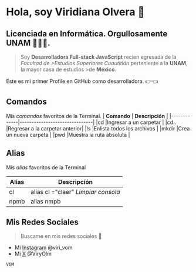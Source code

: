 
# Hola, soy Viridiana Olvera 👑
## Licenciada en Informática. Orgullosamente UNAM 👩🏼‍🎓.
>Soy **Desarrolladora Full-stack JavaScript** recien egresada de la *Facultad de >Estudios Superiores Cuautitlán* perteniente a la **UNAM**, la mayor casa de estudios >de **México**.

Este es mi primer Profile en GitHub como desarrolladora. 👉👈

## Comandos
Mis *comandos* favoritos de la Terminal. 
| **Comando** | **Descripción**               |
|-------------|-------------------------------|
|cd           |Ingresar a un carpetar         |
|cd..         |Regresar a la carpetar anterior|
|ls           |Enlista todos los archivos     |
|mkdir        |Crea un nueva carpeta          |
|pwd          |Muestra la ruta absoluta       |


## Alias
Mis *alias* favoritos de la Terminal

| **Alias**   | **Descripción**                   |
|-------------|-----------------------------------|
|cl           |alias cl ="claer" *Limpiar consola*|
|npmb         |alias nmpb                         |

## Mis Redes Sociales
>Buscame en mis redes sociales 🌟
* Mi [Instagram][blog] @viri_vom
* Mi [X](https://twitter.com/) @ViryOlm

[blog]: https://www.instagram.com/

```bash
VOM 